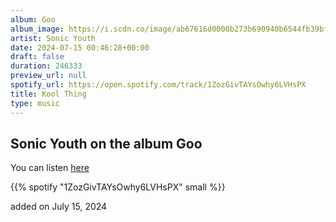 ```yaml
---
album: Goo
album_image: https://i.scdn.co/image/ab67616d0000b273b690940b6544fb39bf3653d2
artist: Sonic Youth
date: 2024-07-15 00:46:28+00:00
draft: false
duration: 246333
preview_url: null
spotify_url: https://open.spotify.com/track/1ZozGivTAYsOwhy6LVHsPX
title: Kool Thing
type: music
---
```



## Sonic Youth on the album Goo

You can listen [here](https://open.spotify.com/track/1ZozGivTAYsOwhy6LVHsPX)

{{% spotify "1ZozGivTAYsOwhy6LVHsPX" small %}}

added on July 15, 2024